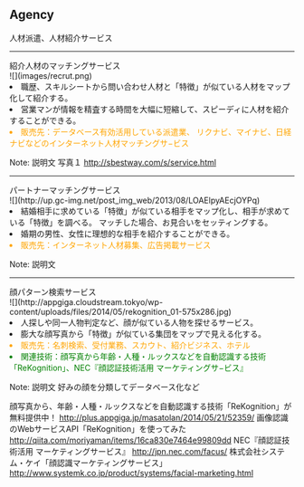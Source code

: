 ##  Agency

人材派遣、人材紹介サービス


---

<div class="title">紹介人材のマッチングサービス</div>

<div class="frame">
<div class="right">
<div class="shadow">
![](images/recrut.png)
</div>
</div>

<div class="left">
<li>職歴、スキルシートから問い合わせ人材と「特徴」が似ている人材をマップ化して紹介する。</li>
<li>営業マンが情報を精査する時間を大幅に短縮して、スピーディに人材を紹介することができる。</li>
<li style="color:orange">販売先：データベース有効活用している派遣業、
リクナビ、マイナビ、日経ナビなどのインターネット人材マッチングサ−ビス</li>
</div>

</div>

Note: 説明文
写真１
http://sbestway.com/s/service.html

---

<div class="title">パートナーマッチングサービス</div>

<div class="frame">
<div class="right">
<div class="shadow">
![](http://up.gc-img.net/post_img_web/2013/08/LOAElpyAEcjOYPq)
</div>
</div>

<div class="left">
<li>結婚相手に求めている「特徴」が似ている相手をマップ化し、相手が求めている「特徴」を調べる。
マッチした場合、お見合いをセッティングする。</li>
<li>婚期の男性、女性に理想的な相手を紹介することができる。</li>
<li style="color:orange">販売先：インターネット人材募集、広告掲載サービス</li>
</div>

</div>

Note: 説明文


---

<div class="title">顔パターン検索サービス</div>

<div class="frame">
<div class="right">
<div class="shadow">
![](http://appgiga.cloudstream.tokyo/wp-content/uploads/files/2014/05/rekognition_01-575x286.jpg)
</div>

</div>

<div class="left">
<li>人探しや同一人物判定など、顔が似ている人物を探せるサービス。</li>
<li>膨大な顔写真から「特徴」が似ている集団をマップで見える化する。</li>
<li style="color:orange">販売先：名刺検索、受付業務、スカウト、紹介ビジネス、ホテル</li>
<li style="color:green">関連技術：顔写真から年齢・人種・ルックスなどを自動認識する技術
「ReKognition」、NEC『顔認証技術活用 マーケティングサ−ビス』</li>
</div>

</div>

Note: 説明文
好みの顔を分類してデータベース化など

顔写真から、年齢・人種・ルックスなどを自動認識する技術「ReKognition」が無料提供中！
http://plus.appgiga.jp/masatolan/2014/05/21/52359/
画像認識のWebサービスAPI「ReKognition」を使ってみた
http://qiita.com/moriyaman/items/16ca830e7464e99809dd
NEC『顔認証技術活用 マーケティングサービス』
http://jpn.nec.com/facus/
株式会社システム・ケイ「顔認識マーケティングサービス」
http://www.systemk.co.jp/product/systems/facial-marketing.html
